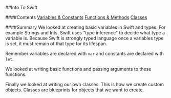 ##Into To Swift

####Contents
[Variables & Constants](https://github.com/KyleGoslan/App-Workshops/blob/master/01%20-%20Intro%20%26%20Objects/Variables-And-Constants.md)
[Functions & Methods](https://github.com/KyleGoslan/App-Workshops/blob/master/01%20-%20Intro%20%26%20Objects/Functions-And-Methods.md)
[Classes](https://github.com/KyleGoslan/App-Workshops/blob/master/01%20-%20Intro%20%26%20Objects/Classes.md)

####Summary
We looked at creating basic variables in Swift and types. For example Strings and Ints. Swift uses "type inference" to decide what type a variable is. Because Swift is strongly typed language once a variables type is set, it must remain of that type for its lifespan. 

Remember variables are declared with `var` and constants are declared with `let`. 

We looked at writing basic functions and passing arguments to these functions. 

Finally we looked at writing our own classes. This is how we create custom objects. Classes are blueprints for objects that we want to create.